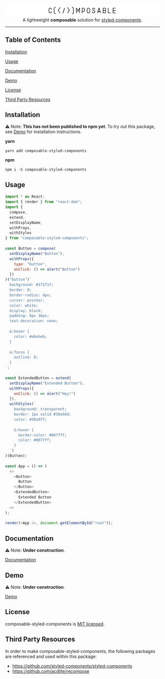 <a target="_blank" rel="noopener noreferrer" href="https://composable-styled-components.vercel.app" >
<img src="https://raw.githubusercontent.com/mattcarlotta/composable-styled-components/master/public/composableLogo.png" alt="composableLogo.png" />
</a>

<div align="center">
A lightweight <strong>composable</strong> solution for <a href="https://github.com/styled-components/ rel="noopener noreferrer" target="_blank">styled-components</a>.
</div>

---

## Table of Contents

[Installation](#installation)

[Usage](#usage)

[Documentation](#documentation)

[Demo](#demo)

[License](#license)

[Third Party Resources](#third-party-resources)

## Installation

⚠️ Note: **This has not been published to npm yet**. To try out this package, see [Demo](#demo) for installation instructions.

**yarn**
```
yarn add composable-styled-components
```

**npm**
```
npm i -S composable-styled-components
```


## Usage

```js
import * as React;
import { render } from "react-dom";
import { 
  compose, 
  extend,
  setDisplayName, 
  withProps, 
  withStyles 
} from "composable-styled-components";

const Button = compose(
  setDisplayName("Button"),
  withProps({
    type: "button",
    onClick: () => alert("Button")
  })
)("button")`
  background: #1f1f1f;
  border: 0;
  border-radius: 4px;
  cursor: pointer;
  color: white;
  display: block;
  padding: 8px 16px;
  text-decoration: none;

  &:hover {
    color: #ebebeb;
  }

  &:focus {
    outline: 0;
  }
`;

const ExtendedButton = extend(
  setDisplayName("Extended Button"),
  withProps({ 
    onClick: () => alert("Hey!") 
  }),
  withStyles(`
    background: transparent;
    border: 1px solid #30a9dd; 
    color: #30a9ff; 
    
    &:hover { 
      border-color: #0077ff; 
      color: #0077ff; 
    }
  `)
)(Button);

const App = () => (
  <>
    <Button>
      Button
    </Button>
    <ExtendedButton>
      Extended Button
    </ExtendedButton>
  <>
);

render(<App />, document.getElementById("root"));
```

## Documentation

⚠️ Note: **Under construction**.

[Documentation](https://composable-styled-components.vercel.app/docs)

## Demo

⚠️ Note: **Under construction**.

[Demo](https://composable-styled-components.vercel.app/demo)


## License

composable-styled-components is [MIT licensed](LICENSE).

## Third Party Resources

In order to make composable-styled-components, the following packages are referenced and used within this package:

- https://github.com/styled-components/styled-components
- https://github.com/acdlite/recompose

